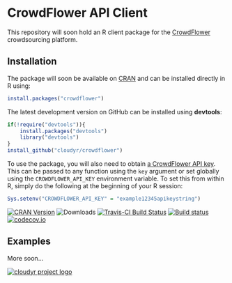 # CrowdFlower API Client #

This repository will soon hold an R client package for the [CrowdFlower](http://www.crowdflower.com/) crowdsourcing platform.

## Installation ##

The package will soon be available on [CRAN](http://cran.r-project.org/web/packages/crowdflower/) and can be installed directly in R using:

```R
install.packages("crowdflower")
```

The latest development version on GitHub can be installed using **devtools**:

```R
if(!require("devtools")){
    install.packages("devtools")
    library("devtools")
}
install_github("cloudyr/crowdflower")
```

To use the package, you will also need to obtain [a CrowdFlower API key](https://success.crowdflower.com/hc/en-us/articles/202703445-CrowdFlower-API-Integrating-with-the-API#api_key). This can be passed to any function using the `key` argument or set globally using the `CROWDFLOWER_API_KEY` environment variable. To set this from within R, simply do the following at the beginning of your R session:

```R
Sys.setenv("CROWDFLOWER_API_KEY" = "example12345apikeystring")
```

[![CRAN Version](http://www.r-pkg.org/badges/version/crowdflower)](http://cran.r-project.org/package=crowdflower)
![Downloads](http://cranlogs.r-pkg.org/badges/crowdflower)
[![Travis-CI Build Status](https://travis-ci.org/cloudyr/crowdflower.png?branch=master)](https://travis-ci.org/cloudyr/crowdflower)
[![Build status](https://ci.appveyor.com/api/projects/status/3lwggwiv9xkhhb3p?svg=true)](https://ci.appveyor.com/project/leeper/crowdflower)
[![codecov.io](http://codecov.io/github/cloudyr/crowdflower/coverage.svg?branch=master)](http://codecov.io/github/cloudyr/crowdflower?branch=master)

## Examples ##

More soon...


[![cloudyr project logo](http://i.imgur.com/JHS98Y7.png)](https://github.com/cloudyr)
